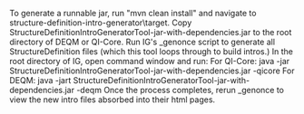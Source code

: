 To generate a runnable jar, run "mvn clean install" and navigate to structure-definition-intro-generator\target. 
Copy StructureDefinitionIntroGeneratorTool-jar-with-dependencies.jar to the root directory of DEQM or QI-Core.
Run IG's _genonce script to generate all StructureDefinition files (which this tool loops through to build intros.)
In the root directory of IG, open command window and run:
  For QI-Core:
    java -jar StructureDefinitionIntroGeneratorTool-jar-with-dependencies.jar -qicore
  For DEQM:
    java -jart StructureDefinitionIntroGeneratorTool-jar-with-dependencies.jar -deqm
Once the process completes, rerun _genonce to view the new intro files absorbed into their html pages.
